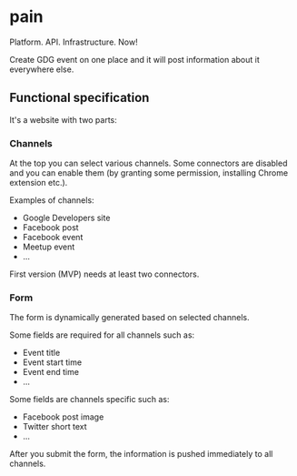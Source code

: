 # pain
Platform. API. Infrastructure. Now!

Create GDG event on one place and it will post information about it everywhere else.

## Functional specification
It's a website with two parts:

### Channels
At the top you can select various channels. Some connectors are disabled and you can enable them (by granting some permission, installing Chrome extension etc.).

Examples of channels:
- Google Developers site
- Facebook post
- Facebook event
- Meetup event
- ...

First version (MVP) needs at least two connectors.

### Form
The form is dynamically generated based on selected channels.

Some fields are required for all channels such as:
- Event title
- Event start time
- Event end time
- ...

Some fields are channels specific such as:
- Facebook post image
- Twitter short text
- ...

After you submit the form, the information is pushed immediately to all channels.
